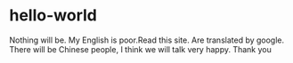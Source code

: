 # hello-world
Nothing will be.
My English is poor.Read this site.
Are translated by google.
There will be Chinese people, I think we will talk very happy.
Thank you
